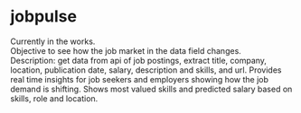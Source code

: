 # jobpulse
Currently in the works.  
Objective to see how the job market in the data field changes.  
Description: get data from api of job postings, extract title, company, location, publication date, salary, description and skills, and url. Provides real time insights for job seekers and employers showing how the job demand is shifting. Shows most valued skills and predicted salary based on skills, role and location.

